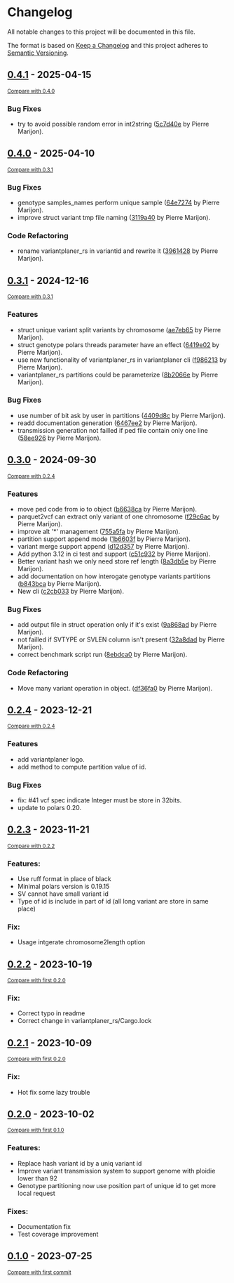 # Changelog

All notable changes to this project will be documented in this file.

The format is based on [Keep a Changelog](http://keepachangelog.com/en/1.0.0/)
and this project adheres to [Semantic Versioning](http://semver.org/spec/v2.0.0.html).

<!-- insertion marker -->
## [0.4.1](https://github.com/SeqOIA-IT/variantplaner/releases/tag/0.4.1) - 2025-04-15

<small>[Compare with 0.4.0](https://github.com/SeqOIA-IT/variantplaner/compare/0.4.0...0.4.1)</small>

### Bug Fixes

- try to avoid possible random error in int2string ([5c7d40e](https://github.com/SeqOIA-IT/variantplaner/commit/5c7d40e1246397cb5dac601f0959c5552ffc3bcd) by Pierre Marijon).

## [0.4.0](https://github.com/SeqOIA-IT/variantplaner/releases/tag/0.4.0) - 2025-04-10

<small>[Compare with 0.3.1](https://github.com/SeqOIA-IT/variantplaner/compare/0.3.1...0.4.0)</small>

### Bug Fixes

- genotype samples_names perform unique sample ([64e7274](https://github.com/SeqOIA-IT/variantplaner/commit/64e7274f525eb9da0dd611566c3b3db5bd9d5f17) by Pierre Marijon).
- improve struct variant tmp file naming ([3119a40](https://github.com/SeqOIA-IT/variantplaner/commit/3119a407c76d4f3a7d71938126c6dc92fa8ee8ed) by Pierre Marijon).

### Code Refactoring

- rename variantplaner_rs in variantid and rewrite it ([3961428](https://github.com/SeqOIA-IT/variantplaner/commit/3961428f3163f35b79e21f2573b3007ac364af9e) by Pierre Marijon).

## [0.3.1](https://github.com/SeqOIA-IT/variantplaner/releases/tag/0.3.1) - 2024-12-16

<small>[Compare with 0.3.1](https://github.com/SeqOIA-IT/variantplaner/compare/0.3.0...0.3.1)</small>

### Features

- struct unique variant split variants by chromosome ([ae7eb65](https://github.com/SeqOIA-IT/variantlaner/commit/ae7eb6599927e022122c0464164657019784ff47) by Pierre Marijon).
- struct genotype polars threads parameter have an effect ([6419e02](https://github.com/SeqOIA-IT/variantlaner/commit/6419e02570fff59713623db0baf02ee7c27f4f46) by Pierre Marijon).
- use new functionality of variantplaner_rs in variantplaner cli ([f986213](https://github.com/SeqOIA-IT/variantlaner/commit/f9862139554027d8558562696b604628e2fdef30) by Pierre Marijon).
- variantplaner_rs partitions could be parameterize ([8b2066e](https://github.com/SeqOIA-IT/variantplaner/commit/8b2066ebf96e5ba7dc34181359a1d13121253048) by Pierre Marijon).

### Bug Fixes

- use number of bit ask by user in partitions ([4409d8c](https://github.com/SeqOIA-IT/variantplaner/commit/4409d8c6934fd6b5131376d41a515d5fa36ee9b2) by Pierre Marijon).
- readd documentation generation ([6467ee2](https://github.com/SeqOIA-IT/variantplaner/commit/6467ee2d38b0885676ba0d17ed299869252c57b3) by Pierre Marijon).
- transmission generation not failled if ped file contain only one line ([58ee926](https://github.com/SeqOIA-IT/variantplaner/commit/58ee926c11cf62a289645acd59b32e3281e5852b) by Pierre Marijon).

## [0.3.0](https://github.com/SeqOIA-IT/variantplaner/releases/tag/0.3.0) - 2024-09-30

<small>[Compare with 0.2.4](https://github.com/SeqOIA-IT/variantplaner/compare/0.2.4...0.3.0)</small>

### Features

- move ped code from io to object ([b6638ca](https://github.com/SeqOIA-IT/variantplaner/commit/b6638ca7a562316a25c18e54459a74926582357f) by Pierre Marijon).
- parquet2vcf can extract only variant of one chromosome ([f29c6ac](https://github.com/SeqOIA-IT/variantplaner/commit/f29c6ac2ea048714729515422858087195b31417) by Pierre Marijon).
- improve alt '*' management ([755a5fa](https://github.com/SeqOIA-IT/variantplaner/commit/755a5fad7b822463495c3bae391542872d0a0ac2) by Pierre Marijon).
- partition support append mode ([1b6603f](https://github.com/SeqOIA-IT/variantplaner/commit/1b6603ffd24b2f2d81bdf8198ae4378ef9e6a78e) by Pierre Marijon).
- variant merge support append ([d12d357](https://github.com/SeqOIA-IT/variantplaner/commit/d12d3574a91e0ff5dc33d7171097a9a5f4faf8cd) by Pierre Marijon).
- Add python 3.12 in ci test and support ([c51c932](https://github.com/SeqOIA-IT/variantplaner/commit/c51c932180b1d7bba2e00c5720cc7bd4bf987e33) by Pierre Marijon).
- Better variant hash we only need store ref length ([8a3db5e](https://github.com/SeqOIA-IT/variantplaner/commit/8a3db5eab8c91b727a1e91f82b15c52c963c1a8c) by Pierre Marijon).
- add documentation on how interogate genotype variants partitions ([b843bca](https://github.com/SeqOIA-IT/variantplaner/commit/b843bca05aa463703e2f708450b48656512dbcaa) by Pierre Marijon).
- New cli ([c2cb033](https://github.com/SeqOIA-IT/variantplaner/commit/c2cb033ce00f548f7d6f1041d5381adfc0debcf5) by Pierre Marijon).

### Bug Fixes

- add output file in struct operation only if it's exist ([9a868ad](https://github.com/SeqOIA-IT/variantplaner/commit/9a868ad58d12210fc46ccf35a0503e6bceae28ba) by Pierre Marijon).
- not failled if SVTYPE or SVLEN column isn't present ([32a8dad](https://github.com/SeqOIA-IT/variantplaner/commit/32a8dad0d5f5654d06d39e79cc03b53cb2c91e13) by Pierre Marijon).
- correct benchmark script run ([8ebdca0](https://github.com/SeqOIA-IT/variantplaner/commit/8ebdca08f1f7e7871771050f7df43aa96be825d6) by Pierre Marijon).

### Code Refactoring

- Move many variant operation in object. ([df36fa0](https://github.com/SeqOIA-IT/variantplaner/commit/df36fa0db9e933030b4b72f92645f5717b74597e) by Pierre Marijon).

## [0.2.4](https://github.com/SeqOIA-IT/variantplaner/releases/tag/0.2.4) - 2023-12-21

<small>[Compare with 0.2.4](https://github.com/SeqOIA-IT/variantplaner/compare/0.2.3...0.2.4)</small>

### Features

- add variantplaner logo.
- add method to compute partition value of id.

### Bug Fixes

- fix: #41 vcf spec indicate Integer must be store in 32bits.
- update to polars 0.20.

## [0.2.3](https://github.com/SeqOIA-IT/variantplaner/releases/tag/0.2.2) - 2023-11-21

<small>[Compare with 0.2.2](https://github.com/SeqOIA-IT/variantplaner/compare/0.2.2..0.2.3)</small>

### Features:

- Use ruff format in place of black
- Minimal polars version is 0.19.15
- SV cannot have small variant id
- Type of id is include in part of id (all long variant are store in same place)

### Fix:

- Usage intgerate chromosome2length option

## [0.2.2](https://github.com/SeqOIA-IT/variantplaner/releases/tag/0.2.2) - 2023-10-19

<small>[Compare with first 0.2.0](https://github.com/SeqOIA-IT/variantplaner/compare/0.2.1...0.2.2)</small>

### Fix:

- Correct typo in readme
- Correct change in variantplaner_rs/Cargo.lock

## [0.2.1](https://github.com/SeqOIA-IT/variantplaner/releases/tag/0.2.1) - 2023-10-09

<small>[Compare with first 0.2.0](https://github.com/SeqOIA-IT/variantplaner/compare/0.2.0...0.2.1)</small>

### Fix:

- Hot fix some lazy trouble

## [0.2.0](https://github.com/SeqOIA-IT/variantplaner/releases/tag/0.2.0) - 2023-10-02

<small>[Compare with first 0.1.0](https://github.com/SeqOIA-IT/variantplaner/compare/0.1.0...0.2.0)</small>

### Features:

- Replace hash variant id by a uniq variant id
- Improve variant transmission system to support genome with ploidie lower than 92
- Genotype partitioning now use position part of unique id to get more local request

### Fixes:

- Documentation fix
- Test coverage improvement

## [0.1.0](https://github.com/SeqOIA-IT/variantplaner/releases/tag/0.1.0) - 2023-07-25

<small>[Compare with first commit](https://github.com/SeqOIA-IT/variantplaner/compare/265a95ea26746b7aa796c3df6cee2451a608dd49...0.1.0)</small>
